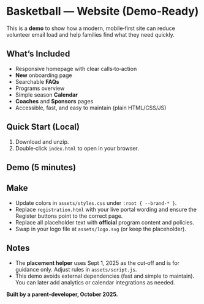 
# Basketball — Website (Demo-Ready)

This is a **demo** to show how a modern, mobile‑first site can reduce volunteer email load and help families find what they need quickly.

## What’s Included
- Responsive homepage with clear calls‑to‑action
- **New** onboarding page
- Searchable **FAQs**
- Programs overview
- Simple season **Calendar**
- **Coaches** and **Sponsors** pages
- Accessible, fast, and easy to maintain (plain HTML/CSS/JS)

## Quick Start (Local)
1. Download and unzip.  
2. Double‑click `index.html` to open in your browser.

## Demo (5 minutes)

## Make
- Update colors in `assets/styles.css` under `:root { --brand-* }`.
- Replace `registration.html` with your live portal wording and ensure the Register buttons point to the correct page.
- Replace all placeholder text with **official** program content and policies.
- Swap in your logo file at `assets/logo.svg` (or keep the placeholder).

## Notes
- The **placement helper** uses Sept 1, 2025 as the cut‑off and is for guidance only. Adjust rules in `assets/script.js`.
- This demo avoids external dependencies (fast and simple to maintain). You can later add analytics or calendar integrations as needed.

**Built by a parent‑developer, October 2025.**
